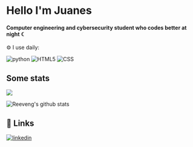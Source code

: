 <h1> Hello I'm Juanes</h1>

#### Computer engineering and cybersecurity student who codes better at night ☾

⚙️ I use daily:

![python](https://img.shields.io/badge/-python-333333?style=flat&logo=python)
![HTML5](https://img.shields.io/badge/-HTML5-333333?style=flat&logo=HTML5)
![CSS](https://img.shields.io/badge/-CSS-333333?style=flat&logo=CSS3&logoColor=1572B6)

<h2>Some stats </h2>

<a href="https://github.com/Juanesillo">
  <img src="https://github-readme-stats.vercel.app/api/top-langs/?username=Juanesillo&theme=radical&hide=glsl,python" />
</a>
  
![Reeveng's github stats](https://github-readme-stats.vercel.app/api?username=Juanesillo&show_icons=true&title_color=fff&icon_color=79ff97&text_color=9f9f9f&bg_color=151515)


## 🔗 Links
[![linkedin](https://img.shields.io/badge/linkedin-0A66C2?style=for-the-badge&logo=linkedin&logoColor=white)](https://www.linkedin.com/in/juan-esteban-a45881252/)




<!--
**Juanesillo/Juanesillo** is a ✨ _special_ ✨ repository because its `README.md` (this file) appears on your GitHub profile.

Here are some ideas to get you started:

- 🔭 I’m currently working on ...
- 🌱 I’m currently learning ...
- 👯 I’m looking to collaborate on ...
- 🤔 I’m looking for help with ...
- 💬 Ask me about ...
- 📫 How to reach me: ...
- 😄 Pronouns: ...
- ⚡ Fun fact: ...
-->

